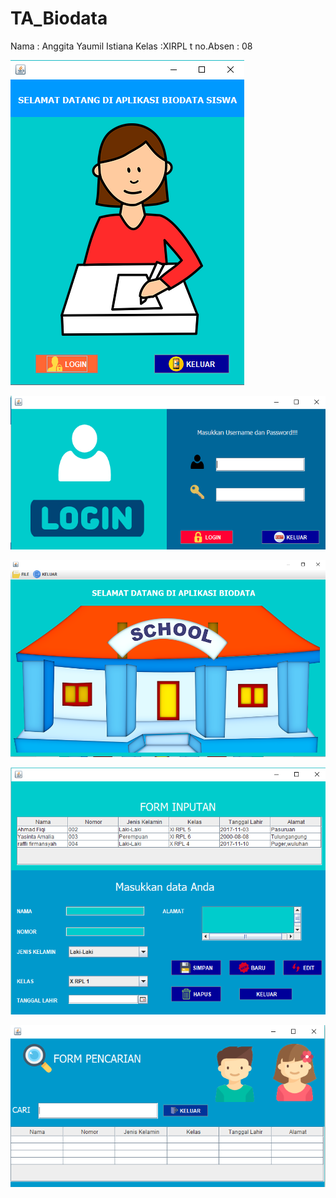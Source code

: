# TA_Biodata 

Nama : Anggita Yaumil Istiana
Kelas :XIRPL t
no.Absen : 08

 ![Alt text](https://github.com/istianaa/TA_Biodata/blob/master/1.PNG)


![Alt text](https://github.com/istianaa/TA_Biodata/blob/master/2.PNG)


![Alt text](https://github.com/istianaa/TA_Biodata/blob/master/6.PNG)


![Alt text](https://github.com/istianaa/TA_Biodata/blob/master/4.PNG)


![Alt text](https://github.com/istianaa/TA_Biodata/blob/master/5.PNG)


